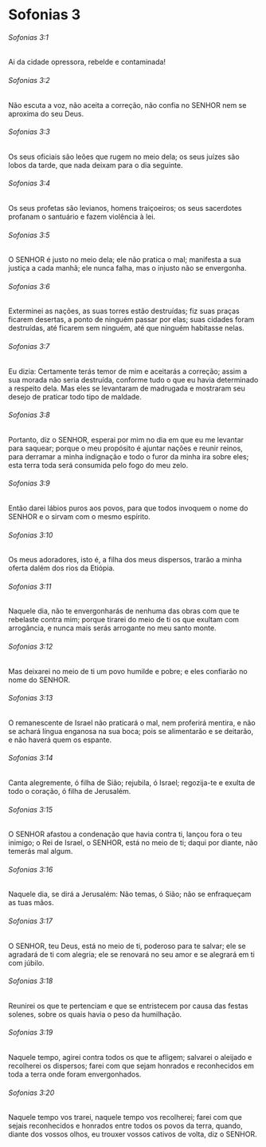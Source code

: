 # Sofonias 3

###### Sofonias 3:1

Ai da cidade opressora, rebelde e contaminada!

###### Sofonias 3:2

Não escuta a voz, não aceita a correção, não confia no SENHOR nem se aproxima do seu Deus.

###### Sofonias 3:3

Os seus oficiais são leões que rugem no meio dela; os seus juízes são lobos da tarde, que nada deixam para o dia seguinte.

###### Sofonias 3:4

Os seus profetas são levianos, homens traiçoeiros; os seus sacerdotes profanam o santuário e fazem violência à lei.

###### Sofonias 3:5

O SENHOR é justo no meio dela; ele não pratica o mal; manifesta a sua justiça a cada manhã; ele nunca falha, mas o injusto não se envergonha.

###### Sofonias 3:6

Exterminei as nações, as suas torres estão destruídas; fiz suas praças ficarem desertas, a ponto de ninguém passar por elas; suas cidades foram destruídas, até ficarem sem ninguém, até que ninguém habitasse nelas.

###### Sofonias 3:7

Eu dizia: Certamente terás temor de mim e aceitarás a correção; assim a sua morada não seria destruída, conforme tudo o que eu havia determinado a respeito dela. Mas eles se levantaram de madrugada e mostraram seu desejo de praticar todo tipo de maldade.

###### Sofonias 3:8

Portanto, diz o SENHOR, esperai por mim no dia em que eu me levantar para saquear; porque o meu propósito é ajuntar nações e reunir reinos, para derramar a minha indignação e todo o furor da minha ira sobre eles; esta terra toda será consumida pelo fogo do meu zelo.

###### Sofonias 3:9

Então darei lábios puros aos povos, para que todos invoquem o nome do SENHOR e o sirvam com o mesmo espírito.

###### Sofonias 3:10

Os meus adoradores, isto é, a filha dos meus dispersos, trarão a minha oferta dalém dos rios da Etiópia.

###### Sofonias 3:11

Naquele dia, não te envergonharás de nenhuma das obras com que te rebelaste contra mim; porque tirarei do meio de ti os que exultam com arrogância, e nunca mais serás arrogante no meu santo monte.

###### Sofonias 3:12

Mas deixarei no meio de ti um povo humilde e pobre; e eles confiarão no nome do SENHOR.

###### Sofonias 3:13

O remanescente de Israel não praticará o mal, nem proferirá mentira, e não se achará língua enganosa na sua boca; pois se alimentarão e se deitarão, e não haverá quem os espante.

###### Sofonias 3:14

Canta alegremente, ó filha de Sião; rejubila, ó Israel; regozija-te e exulta de todo o coração, ó filha de Jerusalém.

###### Sofonias 3:15

O SENHOR afastou a condenação que havia contra ti, lançou fora o teu inimigo; o Rei de Israel, o SENHOR, está no meio de ti; daqui por diante, não temerás mal algum.

###### Sofonias 3:16

Naquele dia, se dirá a Jerusalém: Não temas, ó Sião; não se enfraqueçam as tuas mãos.

###### Sofonias 3:17

O SENHOR, teu Deus, está no meio de ti, poderoso para te salvar; ele se agradará de ti com alegria; ele se renovará no seu amor e se alegrará em ti com júbilo.

###### Sofonias 3:18

Reunirei os que te pertenciam e que se entristecem por causa das festas solenes, sobre os quais havia o peso da humilhação.

###### Sofonias 3:19

Naquele tempo, agirei contra todos os que te afligem; salvarei o aleijado e recolherei os dispersos; farei com que sejam honrados e reconhecidos em toda a terra onde foram envergonhados.

###### Sofonias 3:20

Naquele tempo vos trarei, naquele tempo vos recolherei; farei com que sejais reconhecidos e honrados entre todos os povos da terra, quando, diante dos vossos olhos, eu trouxer vossos cativos de volta, diz o SENHOR.

